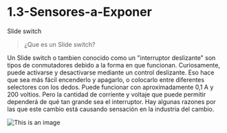 # 1.3-Sensores-a-Exponer
Slide switch

>¿Que es un Slide switch?

Un Slide switch o tambien conocido como un "interruptor deslizante" son tipos de conmutadores debido a la forma en que funcionan. Curiosamente, puede activarse y desactivarse mediante un control deslizante. Eso hace que sea más fácil encenderlo y apagarlo, o colocarlo entre diferentes selectores con los dedos. Puede funcionar con aproximadamente 0,1 A y 200 voltios. Pero la cantidad de corriente y voltaje que puede permitir dependerá de qué tan grande sea el interruptor. Hay algunas razones por las que este cambio está causando sensación en la industria del cambio.

![This is an image](https://www.electronicaembajadores.com/datos/fotos/articulos/grandes/it/it2a/it2ac22.jpg)

